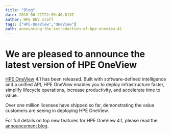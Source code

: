 ```yaml
---
title: "Blog"
date: 2018-08-21T22:50:40.813Z
author: HPE DEV staff 
tags: ["HPE-OneView","OneView"]
path: announcing-the-introduction-of-hpe-oneview-41
---
```

# We are pleased to announce the latest version of HPE OneView

[HPE OneView](https://www.hpe.com/info/oneview) 4.1 has been released. Built with software-defined intelligence and a unified API, HPE OneView enables you to deploy infrastructure faster, simplify lifecycle operations, increase productivity, and accelerate time to value. 

Over one million licenses have shipped so far, demonstrating the value customers are seeing in deploying HPE OneView.

For full details on top new features for HPE OneView 4.1, please read the [announcement blog](https://community.hpe.com/t5/Shifting-to-Software-Defined/HPE-simplifies-infrastructure-management-with-announcement-of/ba-p/7004750#.W3yUt-hKj4a).